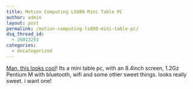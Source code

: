 ```yaml
---
title: Motion Computing LS800 Mini Table PC
author: admin
layout: post
permalink: /motion-computing-ls800-mini-table-pc/
dsq_thread_id:
  - 26013253
categories:
  - Uncategorized
---
```

[Man, this looks cool][1]! Its a mini table pc, with an 8.4inch screen, 1.2Gz Pentium M with bluetooth, wifi and some other sweet things. looks really sweet. i want one!

 [1]: http://www.gizmodo.com/gadgets/laptops-pcs/motion-computing-ls800-mini-tablet-pc-111517.php